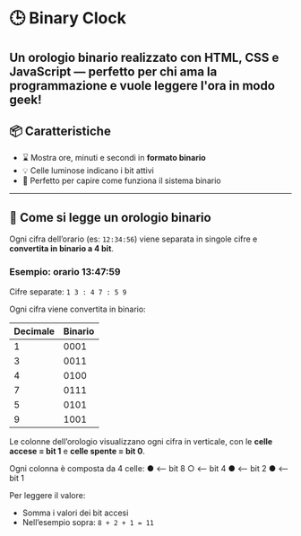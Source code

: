 # 🕒 Binary Clock

Un orologio binario realizzato con **HTML**, **CSS** e **JavaScript** — perfetto per chi ama la programmazione e vuole leggere l'ora in modo geek!
---

## 📦 Caratteristiche

- ⌛ Mostra ore, minuti e secondi in **formato binario**
- 💡 Celle luminose indicano i bit attivi
- 🧠 Perfetto per capire come funziona il sistema binario

---

## 🧾 Come si legge un orologio binario

Ogni cifra dell’orario (es: `12:34:56`) viene separata in singole cifre e **convertita in binario a 4 bit**.

### Esempio: orario 13:47:59

Cifre separate: `1 3 : 4 7 : 5 9`

Ogni cifra viene convertita in binario:

| Decimale | Binario |
|----------|---------|
| 1        | 0001    |
| 3        | 0011    |
| 4        | 0100    |
| 7        | 0111    |
| 5        | 0101    |
| 9        | 1001    |

Le colonne dell’orologio visualizzano ogni cifra in verticale, con le **celle accese = bit 1** e **celle spente = bit 0**.

Ogni colonna è composta da 4 celle:
● <-- bit 8
○ <-- bit 4
● <-- bit 2
● <-- bit 1

Per leggere il valore:
- Somma i valori dei bit accesi
- Nell’esempio sopra: `8 + 2 + 1 = 11`



